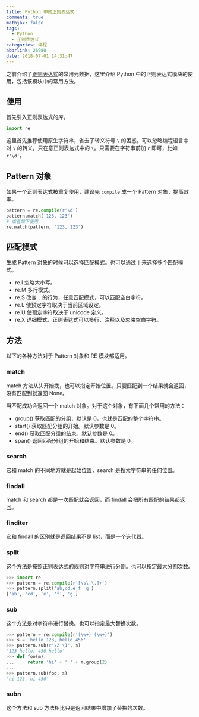 ```yaml
---
title: Python 中的正则表达式
comments: true
mathjax: false
tags:
  - Python
  - 正则表达式
categories: 编程
abbrlink: 26980
date: 2018-07-01 14:31:47
---
```


之前介绍了[正则表达式](/posts/19983/)的常用元数据，这里介绍 Python 中的正则表达式模块的使用，包括该模块中的常用方法。

<!--more-->

## 使用

首先引入正则表达式的库。

```python
import re
```

这里首先推荐使用原生字符串，省去了转义符号 `\` 的困惑。可以忽略编程语言中对 `\` 的转义，只在意正则表达式中的 `\`。只需要在字符串前加 `r` 即可，比如 `r'\d'`。

## Pattern 对象

如果一个正则表达式被重复使用，建议先 `compile` 成一个 Pattern 对象，提高效率。

```python
pattern = re.compile(r'\d')
pattern.match('123, 123')
# 或者如下使用
re.match(pattern, '123, 123')
```

## 匹配模式

生成 Pattern 对象的时候可以选择匹配模式。也可以通过 `|` 来选择多个匹配模式。

- re.I 忽略大小写。
- re.M 多行模式。
- re.S 改变 `.` 的行为，任意匹配模式，可以匹配空白字符。
- re.L 使预定字符取决于当前区域设定。
- re.U 使预定字符取决于 unicode 定义。
- re.X 详细模式，正则表达式可以多行、注释以及忽略空白字符。

## 方法

以下的各种方法对于 Pattern 对象和 RE 模块都适用。

### match

match 方法从头开始找，也可以指定开始位置。只要匹配到一个结果就会返回，没有匹配到就返回 None。

当匹配成功会返回一个 match 对象。对于这个对象，有下面几个常用的方法：

- group() 获取匹配的分组，默认是 0，也就是匹配的整个字符串。
- start() 获取匹配分组的开始。默认参数是 0。
- end() 获取匹配分组的结束。默认参数是 0。
- span() 返回匹配分组的开始和结束。默认参数是 0。

### search

它和 match 的不同地方就是起始位置，search 是搜索字符串的任何位置。

### findall

match 和 search 都是一次匹配就会返回，而 findall 会把所有匹配的结果都返回。

### finditer

它和 findall 的区别就是返回结果不是 list，而是一个迭代器。

### split

这个方法是按照正则表达式的规则对字符串进行分割。也可以指定最大分割次数。

```python
>>> import re
>>> pattern = re.compile(r'[\s\,\.]+')
>>> pattern.split('ab,cd.e f  g')
['ab', 'cd', 'e', 'f', 'g']
```

### sub

这个方法是对字符串进行替换。也可以指定最大替换次数。

```python
>>> pattern = re.compile(r'(\w+) (\w+)')
>>> s = 'hello 123, hello 456'
>>> pattern.sub(r'\2 \1', s)
'123 hello, 456 hello'
>>> def foo(m):
...     return 'hi' + ' ' + m.group(2)
...
>>> pattern.sub(foo, s)
'hi 123, hi 456'
```

### subn

这个方法和 sub 方法相比只是返回结果中增加了替换的次数。

